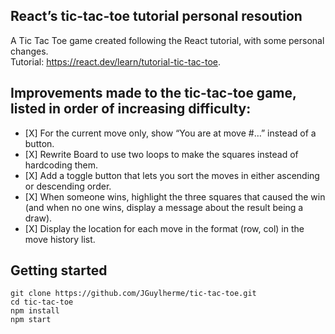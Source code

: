 ##  React’s tic-tac-toe tutorial personal resoution
A Tic Tac Toe game created following the React tutorial, with some personal changes.<br>
Tutorial: https://react.dev/learn/tutorial-tic-tac-toe. 

## Improvements made to the tic-tac-toe game, listed in order of increasing difficulty:
<ul>
<li>[X] For the current move only, show “You are at move #…” instead of a button.<br></li>
<li>[X] Rewrite Board to use two loops to make the squares instead of hardcoding them.<br></li>
<li>[X] Add a toggle button that lets you sort the moves in either ascending or descending order.<br></li>
<li>[X] When someone wins, highlight the three squares that caused the win (and when no one wins, display a message about the result being a draw).<br></li>
<li>[X] Display the location for each move in the format (row, col) in the move history list.<br></li>
</ul>

## Getting started
```
git clone https://github.com/JGuylherme/tic-tac-toe.git
cd tic-tac-toe
npm install
npm start
```
